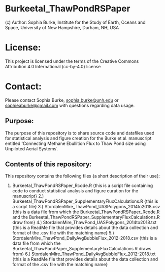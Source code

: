 # Burkeetal_ThawPondRSPaper
(c) Author: Sophia Burke, Institute for the Study of Earth, Oceans and Space, University of New Hampshire, Durham, NH, USA

# License:
This project is licensed under the terms of the Creative Commons Attribution 4.0 International (cc-by-4.0) license

# Contact:
Please contact Sophia Burke, sophia.burke@unh.edu or sophieaburke@gmail.com with questions regarding data usage. 

## Purpose:
The purpose of this repository is to share source code and datafiles used for statistical analysis and figure creation for the Burke et al. manuscript entitled 'Connecting Methane Ebullition Flux to Thaw Pond size using Unpiloted Aerial Systems'.

## Contents of this repository:
This repository contains the following files {a short description of their use}:
 1) Burkeetal_ThawPondRSPaper_Rcode.R {this is a script file containing code to conduct statistical analysis and figure curation for the manuscript}
 2.) Burkeetal_ThawPondRSPaper_SupplementaryFluxCalculations.R {this is a script file}
 3.) StordalenMire_ThawPond_UASPolygons_2014to2018.csv {this is a data file from which the Burkeetal_ThawPondRSPaper_Rcode.R and the Burkeetal_ThawPondRSPaper_SupplementaryFluxCalculations.R draw from}
 4.) StordalenMire_ThawPond_UASPolygons_2014to2018.txt {this is a ReadMe file that provides details about the data collection and format of the .csv file with the matching name}
 5.) StordalenMire_ThawPond_DailyAvgBubbleFlux_2012-2018.csv {this is a data file from which the Burkeetal_ThawPondPaper_SupplementaryFluxCalculations.R draws from}
 6.) StordalenMire_ThawPond_DailyAvgBubbleFlux_2012-2018.txt {this is a ReadMe file that provides details about the data collection and format of the .csv file with the matching name}


